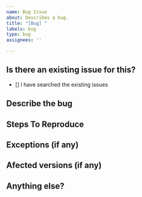 ```yaml
---
name: Bug Issue
about: Describes a bug.
title: "[Bug] "
labels: bug
type: bug
assignees: ''

---
```

## Is there an existing issue for this?
  - [] I have searched the existing issues

## Describe the bug


## Steps To Reproduce


## Exceptions (if any)


## Afected versions (if any)


## Anything else?

